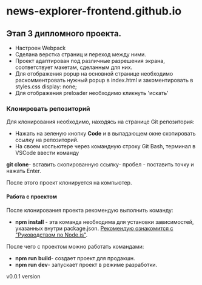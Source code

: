 # news-explorer-frontend.github.io

## Этап 3 дипломного проекта.
* Настроен Webpack
* Сделана верстка страниц и переход между ними.
* Проект адаптирован под различные разрешения экрана, соответствует макетам, сделанным для них.
* Для отображения popup на основной странице необходимо раскомментровать нужный popup в index.html и закоментировать в styles.css display: none; 
* Для отображения preloader необходимо кликнуть 'искать'

### Клонировать репозиторий 
Для клонирования необходимо, находясь на странице Git репозитория:
* Нажать на зеленую кнопку **Code** и в выпадающем окне скопировать ссылку на репозиторий.
* На своем коспьютере через командную строку Git Bash, терминал в VSCode ввести команду 

**git clone**- вставить скопированную ссылку- пробел - поставить точку и нажать Enter.

После этого проект клонируется на компьютер.
#### Работа с проектом
После клонирования проекта рекомендую выполнить команду:
* **npm install** - эта команда необходима для установки зависимостей, указанных внутри package.json.
[Рекомендую ознакомится с "Руководством по Node.js"](https://habr.com/ru/company/ruvds/blog/423703/).

После чего с проектом можно работать командами:
*  **npm run build**- создает проект для продакшн. 
*  **npm run dev**- запускает проект в режиме разработки.

v0.0.1 version
